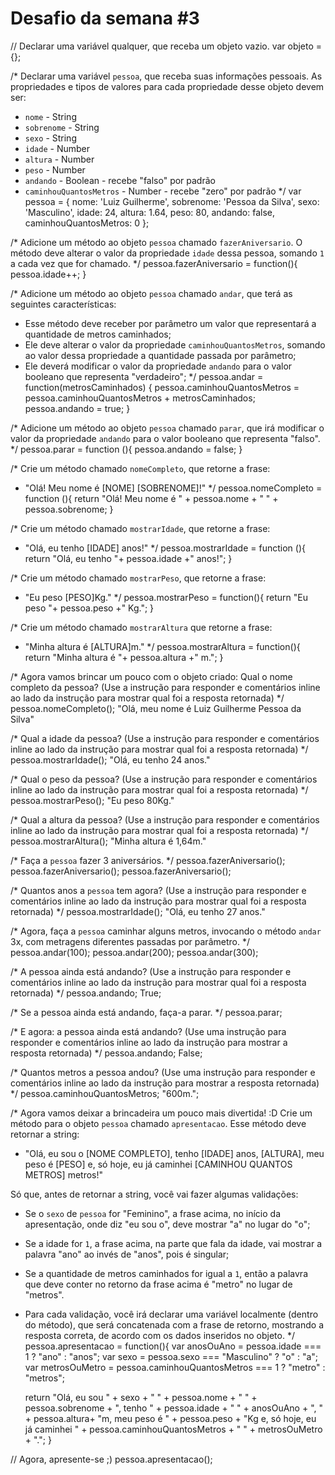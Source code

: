 # Desafio da semana #3


// Declarar uma variável qualquer, que receba um objeto vazio.
var objeto = {};

/*
Declarar uma variável `pessoa`, que receba suas informações pessoais.
As propriedades e tipos de valores para cada propriedade desse objeto devem ser:
- `nome` - String
- `sobrenome` - String
- `sexo` - String
- `idade` - Number
- `altura` - Number
- `peso` - Number
- `andando` - Boolean - recebe "falso" por padrão
- `caminhouQuantosMetros` - Number - recebe "zero" por padrão
*/
var pessoa = {
	nome: 'Luiz Guilherme',
	sobrenome: 'Pessoa da Silva',
	sexo: 'Masculino',
	idade: 24,
	altura: 1.64,
	peso: 80,
	andando: false,
	caminhouQuantosMetros: 0
};

/*
Adicione um método ao objeto `pessoa` chamado `fazerAniversario`. O método deve
alterar o valor da propriedade `idade` dessa pessoa, somando `1` a cada vez que
for chamado.
*/
pessoa.fazerAniversario = function(){
	pessoa.idade++;
}

/*
Adicione um método ao objeto `pessoa` chamado `andar`, que terá as seguintes
características:
- Esse método deve receber por parâmetro um valor que representará a quantidade
de metros caminhados;
- Ele deve alterar o valor da propriedade `caminhouQuantosMetros`, somando ao
valor dessa propriedade a quantidade passada por parâmetro;
- Ele deverá modificar o valor da propriedade `andando` para o valor
booleano que representa "verdadeiro";
*/
pessoa.andar = function(metrosCaminhados) {
	pessoa.caminhouQuantosMetros = pessoa.caminhouQuantosMetros + metrosCaminhados;
	pessoa.andando = true;
}

/*
Adicione um método ao objeto `pessoa` chamado `parar`, que irá modificar o valor
da propriedade `andando` para o valor booleano que representa "falso".
*/
pessoa.parar = function (){
	pessoa.andando = false;
}

/*
Crie um método chamado `nomeCompleto`, que retorne a frase:
- "Olá! Meu nome é [NOME] [SOBRENOME]!"
*/
pessoa.nomeCompleto = function (){
	return "Olá! Meu nome é " + pessoa.nome + " " + pessoa.sobrenome;
}

/*
Crie um método chamado `mostrarIdade`, que retorne a frase:
- "Olá, eu tenho [IDADE] anos!"
*/
pessoa.mostrarIdade = function (){
	return "Olá, eu tenho "+ pessoa.idade +" anos!";
}

/*
Crie um método chamado `mostrarPeso`, que retorne a frase:
- "Eu peso [PESO]Kg."
*/
pessoa.mostrarPeso = function(){
	return "Eu peso "+ pessoa.peso +" Kg.";
}

/*
Crie um método chamado `mostrarAltura` que retorne a frase:
- "Minha altura é [ALTURA]m."
*/
pessoa.mostrarAltura = function(){
	return "Minha altura é "+ pessoa.altura +" m.";
}

/*
Agora vamos brincar um pouco com o objeto criado:
Qual o nome completo da pessoa? (Use a instrução para responder e comentários
inline ao lado da instrução para mostrar qual foi a resposta retornada)
*/
pessoa.nomeCompleto(); "Olá, meu nome é Luiz Guilherme Pessoa da Silva"

/*
Qual a idade da pessoa? (Use a instrução para responder e comentários
inline ao lado da instrução para mostrar qual foi a resposta retornada)
*/
pessoa.mostrarIdade(); "Olá, eu tenho 24 anos."

/*
Qual o peso da pessoa? (Use a instrução para responder e comentários
inline ao lado da instrução para mostrar qual foi a resposta retornada)
*/
pessoa.mostrarPeso(); "Eu peso 80Kg."

/*
Qual a altura da pessoa? (Use a instrução para responder e comentários
inline ao lado da instrução para mostrar qual foi a resposta retornada)
*/
pessoa.mostrarAltura(); "Minha altura é 1,64m."

/*
Faça a `pessoa` fazer 3 aniversários.
*/
pessoa.fazerAniversario();
pessoa.fazerAniversario();
pessoa.fazerAniversario();

/*
Quantos anos a `pessoa` tem agora? (Use a instrução para responder e
comentários inline ao lado da instrução para mostrar qual foi a resposta
retornada)
*/
pessoa.mostrarIdade(); "Olá, eu tenho 27 anos."

/*
Agora, faça a `pessoa` caminhar alguns metros, invocando o método `andar` 3x,
com metragens diferentes passadas por parâmetro.
*/
pessoa.andar(100);
pessoa.andar(200);
pessoa.andar(300);

/*
A pessoa ainda está andando? (Use a instrução para responder e comentários
inline ao lado da instrução para mostrar qual foi a resposta retornada)
*/
pessoa.andando; True;

/*
Se a pessoa ainda está andando, faça-a parar.
*/
pessoa.parar;

/*
E agora: a pessoa ainda está andando? (Use uma instrução para responder e
comentários inline ao lado da instrução para mostrar a resposta retornada)
*/
pessoa.andando; False;

/*
Quantos metros a pessoa andou? (Use uma instrução para responder e comentários
inline ao lado da instrução para mostrar a resposta retornada)
*/
pessoa.caminhouQuantosMetros; "600m.";

/*
Agora vamos deixar a brincadeira um pouco mais divertida! :D
Crie um método para o objeto `pessoa` chamado `apresentacao`. Esse método deve
retornar a string:
- "Olá, eu sou o [NOME COMPLETO], tenho [IDADE] anos, [ALTURA], meu peso é [PESO] e, só hoje, eu já caminhei [CAMINHOU QUANTOS METROS] metros!"

Só que, antes de retornar a string, você vai fazer algumas validações:
- Se o `sexo` de `pessoa` for "Feminino", a frase acima, no início da
apresentação, onde diz "eu sou o", deve mostrar "a" no lugar do "o";
- Se a idade for `1`, a frase acima, na parte que fala da idade, vai mostrar a
palavra "ano" ao invés de "anos", pois é singular;
- Se a quantidade de metros caminhados for igual a `1`, então a palavra que
deve conter no retorno da frase acima é "metro" no lugar de "metros".
- Para cada validação, você irá declarar uma variável localmente (dentro do
método), que será concatenada com a frase de retorno, mostrando a resposta
correta, de acordo com os dados inseridos no objeto.
*/
pessoa.apresentacao = function(){
	var anosOuAno = pessoa.idade === 1 ? "ano" : "anos";
	var sexo = pessoa.sexo === "Masculino" ? "o" : "a";
	var metrosOuMetro = pessoa.caminhouQuantosMetros === 1 ? "metro" : "metros";

	return "Olá, eu sou " + sexo +  " " + pessoa.nome + " " + pessoa.sobrenome + ", tenho " + pessoa.idade + " " + anosOuAno + ", " + pessoa.altura+ "m, meu peso é " + pessoa.peso + "Kg e, só hoje, eu já caminhei " + pessoa.caminhouQuantosMetros + " " + metrosOuMetro + ".";
}

// Agora, apresente-se ;)
pessoa.apresentacao();

